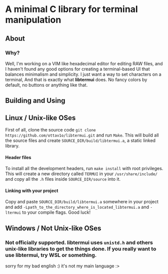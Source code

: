 # A minimal C library for terminal manipulation
## About
### Why?
Well, I'm working on a VIM like hexadecimal editor for editing RAW files, and I haven't found any good options for creating a terminal-based UI that balances minimalism and simplicity. I just want a way to set characters on a terminal, And that is exactly what __libtermui__ does. No fancy colors by default, no buttons or anything like that.

## Building and Using
## Linux / Unix-like OSes
First of all, clone the source code `git clone https://github.com/ottav1o/libtermui.git` and run `Make`. This will build all the source files and create `SOURCE_DIR/build/libtermui.a`, a static linked library.

#### Header files
To install all the development headers, run `make install` with root privileges. This will create a new directory called `TERMUI` in your `/usr/share/include/` and copy all the `.h` files inside `SOURCE_DIR/source` into it.

#### Linking with your project
Copy and paste `SOURCE_DIR/build/libtermui.a` somewhere in your project and add `-Lpath_to_the_directory_where_is_located_libtermui.a` and `-ltermui` to your compile flags. Good luck!

## Windows / Not Unix-like OSes
### Not officially supported. libtermui uses `unistd.h` and others unix-like libraries to get the things done. If you really want to use libtermui, try WSL or something. 

sorry for my bad english :) it's not my main language :>
